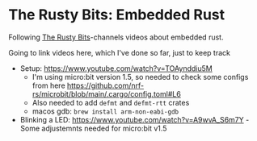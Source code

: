 # The Rusty Bits: Embedded Rust

Following [The Rusty Bits](https://www.youtube.com/@therustybits)-channels videos about embedded rust.

Going to link videos here, which I've done so far, just to keep track

- Setup: https://www.youtube.com/watch?v=TOAynddiu5M
  - I'm using micro:bit version 1.5, so needed to check some configs from here https://github.com/nrf-rs/microbit/blob/main/.cargo/config.toml#L6
  - Also needed to add `defmt` and `defmt-rtt` crates
  - macos gdb: `brew install arm-non-eabi-gdb`
- Blinking a LED: https://www.youtube.com/watch?v=A9wvA_S6m7Y
  -Some adjustemnts needed for micro:bit v1.5
